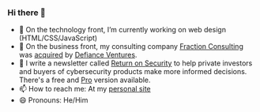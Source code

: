 ### Hi there 👋


- 🔭 On the technology front, I’m currently working on web design (HTML/CSS/JavaScript)
- 👔 On the business front, my consulting company [Fraction Consulting](https://fractionconsulting.co) was [acquired](https://www.crunchbase.com/acquisition/defiance-ventures-acquires-fraction-consulting--d7d7e795) by [Defiance Ventures](https://defiance.ai).
- 📰 I write a newsletter called [Return on Security](https://www.returnonsecurity.com) to help private investors and buyers of cybersecurity products make more informed decisions. There's a free and [Pro](https://gumroad.com/securityinsights) version available.
- 📫 How to reach me: At my [personal site](https://mikeprivette.com)
- 😄 Pronouns: He/Him

